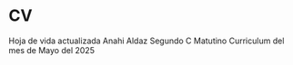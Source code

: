 # CV
Hoja de vida actualizada 
Anahi Aldaz 
Segundo C Matutino 
Curriculum del mes de Mayo del 2025
